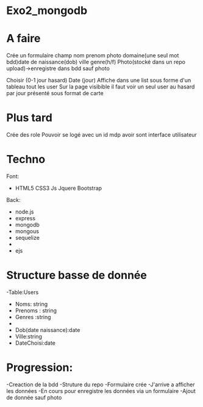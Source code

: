 # Exo2_mongodb

# A faire

Crée un formulaire champ nom prenom photo domaine(une seul mot bdd)date de naissance(dob) ville genre(h/f)
Photo(stocké dans un repo upload)->enregistre dans bdd sauf photo

Choisir (0-1 jour hasard)
Date (jour)
Affiche dans une list sous forme d'un tableau tout les user
Sur la page visibible il faut voir un seul user au hasard par jour présenté sous format de carte

# Plus tard
Crée des role
Pouvoir se logé avec un id mdp avoir sont interface utilisateur

# Techno
Font:
<ul>
<li>
HTML5
CSS3
Js
Jquere
Bootstrap
</li>
</ul>
Back:
<ul>

<li>node.js</li>
<li>express</li>
<li>mongodb</li>
<li>mongous</li>
<li>sequelize<li>
<li>ejs</li>

</ul>

# Structure basse de donnée

-Table:Users
<ul>
<li>Noms: string</li>
<li>Prenoms :  string</li>
<li>Genres :string<li>
<li>Dob(date naissance):date</li>
<li>Ville:string</li>
<li>DateChoisi:date</li>

</ul>

# Progression:

-Creaction de la bdd
-Struture du repo
-Formulaire crée
-J'arrive a afficher les données
-En cours pour enregistre les données via un formulaire
-Ajout de donnée sauf photo


